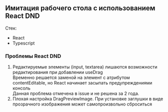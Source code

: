 ## Имитация рабочего стола с использованием React DND

Стек:
* React
* Typescript

### Проблемы React DND
1. Редактируемые элементы (input, textarea) лишаются возможности редактирования при добавлении useDrag  
Временно решается заменой на элемент с атрибутом contentEditable, но React начинает засыпать предупреждениями консоль  
Данная проблема отмечена в issue и не решена за 2 года.
2. Плохая настройка DragPreviewImage. При установке заглушки в виде прозрачного изображения может самопроизвольно сброситься